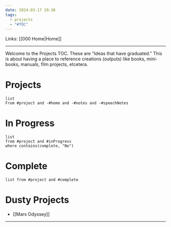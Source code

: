 ```yaml
---
date: 2024-03-17 19:38
tags:
  - projects
  - "#TOC"
---
```

Links: [[000 Home|Home]]

---
Welcome to the Projects TOC. These are "Ideas that have graduated." This is about having a place to reference creations (outputs) like books, mini-books, manuals, film projects, etcetera. 
# Projects
```dataview
list
From #project and -#home and -#notes and -#speechNotes
```
# In Progress
```dataview
list
from #project and #inProgress 
where contains(complete, "No")
```
# Complete
```dataview
list from #project and #complete 
```
# Dusty Projects
- [[Mars Odyssey]]

---

